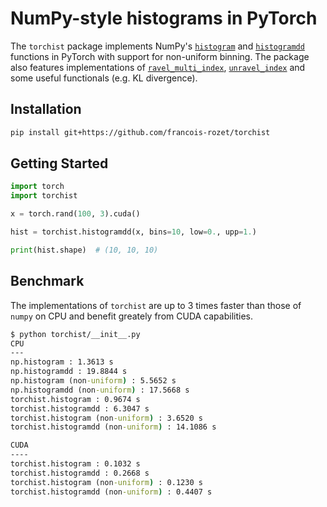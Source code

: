 # NumPy-style histograms in PyTorch

The `torchist` package implements NumPy's [`histogram`](https://numpy.org/doc/stable/reference/generated/numpy.histogram.html) and [`histogramdd`](https://numpy.org/doc/stable/reference/generated/numpy.histogramdd.html) functions in PyTorch with support for non-uniform binning. The package also features implementations of [`ravel_multi_index`](https://numpy.org/doc/stable/reference/generated/numpy.ravel_multi_index.html), [`unravel_index`](https://numpy.org/doc/stable/reference/generated/numpy.unravel_index.html) and some useful functionals (e.g. KL divergence).

## Installation

```bash
pip install git+https://github.com/francois-rozet/torchist
```

## Getting Started

```python
import torch
import torchist

x = torch.rand(100, 3).cuda()

hist = torchist.histogramdd(x, bins=10, low=0., upp=1.)

print(hist.shape)  # (10, 10, 10)
```

## Benchmark

The implementations of `torchist` are up to 3 times faster than those of `numpy` on CPU and benefit greately from CUDA capabilities.

```cmd
$ python torchist/__init__.py
CPU
---
np.histogram : 1.3613 s
np.histogramdd : 19.8844 s
np.histogram (non-uniform) : 5.5652 s
np.histogramdd (non-uniform) : 17.5668 s
torchist.histogram : 0.9674 s
torchist.histogramdd : 6.3047 s
torchist.histogram (non-uniform) : 3.6520 s
torchist.histogramdd (non-uniform) : 14.1086 s

CUDA
----
torchist.histogram : 0.1032 s
torchist.histogramdd : 0.2668 s
torchist.histogram (non-uniform) : 0.1230 s
torchist.histogramdd (non-uniform) : 0.4407 s
```
